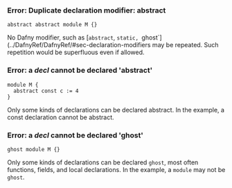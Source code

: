 
### Error: Duplicate declaration modifier: abstract

```dafny
abstract abstract module M {}
```

No Dafny modifier, such as [`abstract`, `static, `ghost`](../DafnyRef/DafnyRef/#sec-declaration-modifiers may be repeated. Such repetition would be superfluous even if allowed.

### Error: a _decl_ cannot be declared 'abstract'
 
```dafny
module M {
  abstract const c := 4
}
```

Only some kinds of declarations can be declared abstract. In the example,
a const declaration cannot be abstract.

### Error: a _decl_ cannot be declared 'ghost'

```dafny
ghost module M {}
```

Only some kinds of declarations can be declared `ghost`, most often functions,
fields, and local declarations. In the example, a `module` may not be `ghost`.

